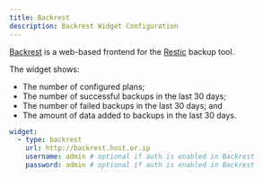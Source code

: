 ```yaml
---
title: Backrest
description: Backrest Widget Configuration
---
```


[Backrest](https://garethgeorge.github.io/backrest/) is a web-based frontend for
the [Restic](https://restic.net/) backup tool.

The widget shows:

- The number of configured plans;
- The number of successful backups in the last 30 days;
- The number of failed backups in the last 30 days; and
- The amount of data added to backups in the last 30 days.

```yaml
widget:
  - type: backrest
    url: http://backrest.host.or.ip
    username: admin # optional if auth is enabled in Backrest
    password: admin # optional if auth is enabled in Backrest
```
